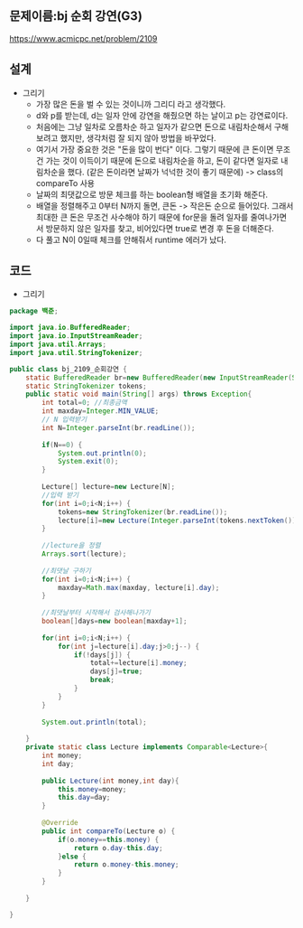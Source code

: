<h2>문제이름:bj 순회 강연(G3)  </h2>

https://www.acmicpc.net/problem/2109

<h2>설계</h2>

- 그리기
  - 가장 많은 돈을 벌 수 있는 것이니까 그리디 라고 생각했다.
  - d와 p를 받는데, d는 일자 안에 강연을 해줬으면 하는 날이고 p는 강연료이다.
  - 처음에는 그냥 일차로 오름차순 하고 일자가 같으면 돈으로 내림차순해서 구해보려고 했지만, 생각처럼 잘 되지 않아 방법을 바꾸었다.
  - 여기서 가장 중요한 것은 "돈을 많이 번다" 이다. 그렇기 때문에 큰 돈이면 무조건 가는 것이 이득이기 때문에 돈으로 내림차순을 하고, 돈이 같다면 일자로 내림차순을 했다. (같은 돈이라면 날짜가 넉넉한 것이 좋기 때문에) -> class의 compareTo 사용
  - 날짜의 최댓값으로 방문 체크를 하는 boolean형 배열을 초기화 해준다.
  - 배열을 정렬해주고 0부터 N까지 돌면, 큰돈 -> 작은돈 순으로 들어있다. 그래서 최대한 큰 돈은 무조건 사수해야 하기 때문에 for문을 돌려 일자를 줄여나가면서 방문하지 않은 일자를 찾고, 비어있다면 true로 변경 후 돈을 더해준다.  
  - 다 풀고 N이 0일때 체크를 안해줘서 runtime 에러가 났다.

<h2>코드</h2>

- 그리기

```java
package 백준;

import java.io.BufferedReader;
import java.io.InputStreamReader;
import java.util.Arrays;
import java.util.StringTokenizer;

public class bj_2109_순회강연 {
	static BufferedReader br=new BufferedReader(new InputStreamReader(System.in));
	static StringTokenizer tokens;
	public static void main(String[] args) throws Exception{
		int total=0; //최종금액
		int maxday=Integer.MIN_VALUE;
		// N 입력받기
		int N=Integer.parseInt(br.readLine());
		
		if(N==0) {
			System.out.println(0);
			System.exit(0);
		}
		
		Lecture[] lecture=new Lecture[N];
		//입력 받기
		for(int i=0;i<N;i++) {
			tokens=new StringTokenizer(br.readLine());
			lecture[i]=new Lecture(Integer.parseInt(tokens.nextToken()),Integer.parseInt(tokens.nextToken()));
		}
		
		//lecture을 정렬
		Arrays.sort(lecture);
		
		//최댓날 구하기
		for(int i=0;i<N;i++) {
			maxday=Math.max(maxday, lecture[i].day);
		}
		
		//최댓날부터 시작해서 검사해나가기
		boolean[]days=new boolean[maxday+1]; 
		
		for(int i=0;i<N;i++) {
			for(int j=lecture[i].day;j>0;j--) {
				if(!days[j]) {
					total+=lecture[i].money;
					days[j]=true;
					break;
				}
			}
		}
		
		System.out.println(total);
		
	}
	private static class Lecture implements Comparable<Lecture>{
		int money;
		int day;
		
		public Lecture(int money,int day){
			this.money=money;
			this.day=day;
		}
		
		@Override
		public int compareTo(Lecture o) {
			if(o.money==this.money) {
				return o.day-this.day;
			}else {
				return o.money-this.money;
			}
		}
		
	}

}

```

